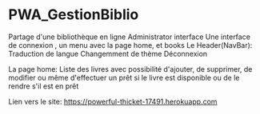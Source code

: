 # PWA_GestionBiblio
Partage d'une bibliothèque en ligne
  Administrator interface
Une interface de connexion , un menu avec la page home, et books
  Le Header(NavBar):
    Traduction de langue
    Changemment de thème
    Déconnexion

  La page home:
    Liste des livres avec possibilité 
      d'ajouter, 
      de supprimer, 
      de modifier ou même 
      d'effectuer un prêt si le livre est disponible ou 
      de le rendre s'il est en prêt


Lien vers le site: https://powerful-thicket-17491.herokuapp.com



